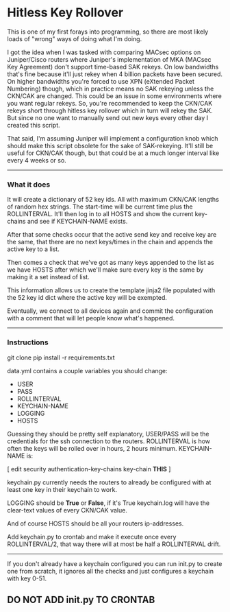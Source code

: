 # Hitless Key Rollover

This is one of my first forays into programming, so there are most likely loads of "wrong" ways of doing what I'm doing.

I got the idea when I was tasked with comparing MACsec options on Juniper/Cisco routers where Juniper's implementation of MKA (MACsec Key Agreement) don't support time-based SAK rekeys. On low bandwidths that's fine because it'll just rekey when 4 billion packets have been secured. On higher bandwidths you're forced to use XPN (eXtended Packet Numbering) though, which in practice means no SAK rekeying unless the CKN/CAK are changed. This could be an issue in some environments where you want regular rekeys.
So, you're recommended to keep the CKN/CAK rekeys short through hitless key rollover which in turn will rekey the SAK. But since no one want to manually send out new keys every other day I created this script. 

That said, I'm assuming Juniper will implement a configuration knob which should make this script obsolete for the sake of SAK-rekeying. It'll still be useful for CKN/CAK though, but that could be at a much longer interval like every 4 weeks or so. 

---

### What it does

It will create a dictionary of 52 key ids. All with maximum CKN/CAK lengths of random hex strings. The start-time will be current time plus the ROLLINTERVAL. It'll then log in to all HOSTS and show the current key-chains and see if KEYCHAIN-NAME exists.

After that some checks occur that the active send key and receive key are the same, that there are no next keys/times in the chain and appends the active key to a list.

Then comes a check that we've got as many keys appended to the list as we have HOSTS after which we'll make sure every key is the same by making it a set instead of list.

This information allows us to create the template jinja2 file populated with the 52 key id dict where the active key will be exempted.

Eventually, we connect to all devices again and commit the configuration with a comment that will let people know what's happened.

---

### Instructions

git clone
pip install -r requirements.txt

data.yml contains a couple variables you should change:

- USER
- PASS
- ROLLINTERVAL
- KEYCHAIN-NAME
- LOGGING
- HOSTS

Guessing they should be pretty self explanatory, USER/PASS will be the credentials for the ssh connection to the routers. ROLLINTERVAL is how often the keys will be rolled over in hours, 2 hours minimum. KEYCHAIN-NAME is:

[ edit security authentication-key-chains key-chain **THIS** ]

keychain.py currently needs the routers to already be configured with at least one key in their keychain to work.


LOGGING should be **True** or **False**, if it's True keychain.log will have the clear-text values of every CKN/CAK value.

And of course HOSTS should be all your routers ip-addresses.

Add keychain.py to crontab and make it execute once every ROLLINTERVAL/2, that way there will at most be half a ROLLINTERVAL drift.

---

If you don't already have a keychain configured you can run init.py to create one from scratch, it ignores all the checks and just configures a keychain with key 0-51. 
## DO NOT ADD init.py TO CRONTAB
